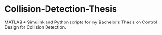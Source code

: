 # Collision-Detection-Thesis
MATLAB + Simulink and Python scripts for my Bachelor's Thesis on Control Design for Collision Detection.
